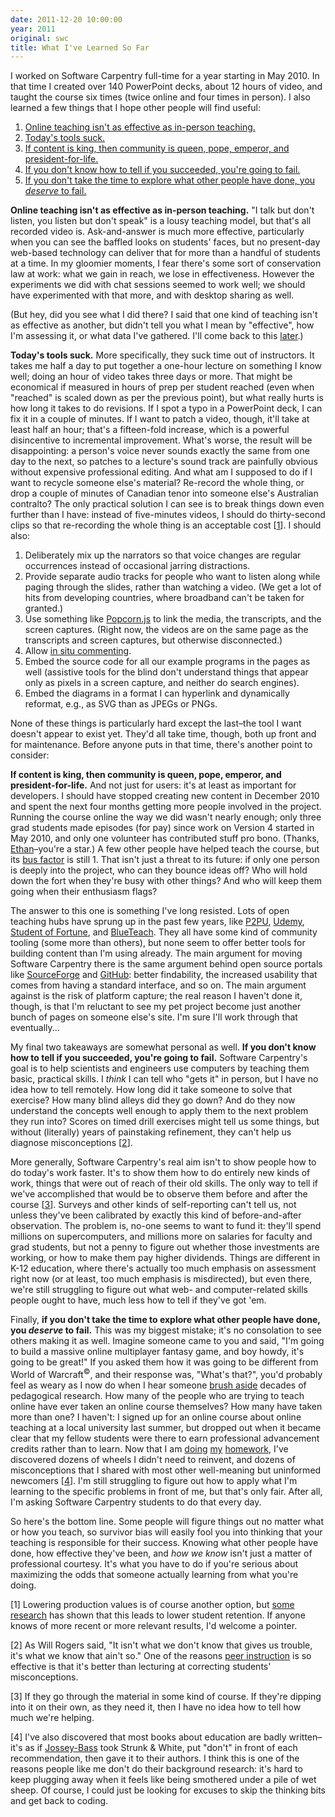 ```yaml
---
date: 2011-12-20 10:00:00
year: 2011
original: swc
title: What I've Learned So Far
---
```

<p>I worked on Software Carpentry full-time for a year starting in May 2010. In that time I created over 140 PowerPoint decks, about 12 hours of video, and taught the course six times (twice online and four times in person). I also learned a few things that I hope other people will find useful:</p>
<ol>
<li><a href="#ineffective">Online teaching isn't as effective as in-person teaching.</a></li>
<li><a href="#tools">Today's tools suck.</a></li>
<li><a href="#content">If content is king, then community is queen, pope, emperor, and president-for-life.</a></li>
<li><a href="#assessment">If you don't know how to tell if you succeeded, you're going to fail.</a></li>
<li><a href="#background">If you don't take the time to explore what other people have done, you <em>deserve</em> to fail.</a></li>
</ol>
<p id="ineffective"><strong>Online teaching isn't as effective as in-person teaching.</strong> "I talk but don't listen, you listen but don't speak" is a lousy teaching model, but that's all recorded video is. Ask-and-answer is much more effective, particularly when you can see the baffled looks on students' faces, but no present-day web-based technology can deliver that for more than a handful of students at a time. In my gloomier moments, I fear there's some sort of conservation law at work: what we gain in reach, we lose in effectiveness. However the experiments we did with chat sessions seemed to work well; we should have experimented with that more, and with desktop sharing as well.</p>
<p>(But hey, did you see what I did there? I said that one kind of teaching isn't as effective as another, but didn't tell you what I mean by "effective", how I'm assessing it, or what data I've gathered. I'll come back to this <a href="#assessment">later</a>.)</p>
<p id="tools"><strong>Today's tools suck.</strong> More specifically, they suck time out of instructors. It takes me half a day to put together a one-hour lecture on something I know well; doing an hour of video takes three days or more. That might be economical if measured in hours of prep per student reached (even when "reached" is scaled down as per the previous point), but what really hurts is how long it takes to do revisions. If I spot a typo in a PowerPoint deck, I can fix it in a couple of minutes. If I want to patch a video, though, it'll take at least half an hour; that's a fifteen-fold increase, which is a powerful disincentive to incremental improvement. What's worse, the result will be disappointing: a person's voice never sounds exactly the same from one day to the next, so patches to a lecture's sound track are painfully obvious without expensive professional editing. And what am I supposed to do if I want to recycle someone else's material? Re-record the whole thing, or drop a couple of minutes of Canadian tenor into someone else's Australian contralto? The only practical solution I can see is to break things down even further than I have: instead of five-minutes videos, I should do thirty-second clips so that re-recording the whole thing is an acceptable cost [<a href="#1">1</a>]. I should also:</p>
<ol>
<li>Deliberately mix up the narrators so that voice changes are regular occurrences instead of occasional jarring distractions.</li>
<li>Provide separate audio tracks for people who want to listen along while paging through the slides, rather than watching a video. (We get a lot of hits from developing countries, where broadband can't be taken for granted.)</li>
<li>Use something like <a href="http://popcornjs.org/">Popcorn.js</a> to link the media, the transcripts, and the screen captures. (Right now, the videos are on the same page as the transcripts and screen captures, but otherwise disconnected.)</li>
<li>Allow <a href="http://twosigma.org/2011/12/18/learning-from-comments-on-youtube/">in situ commenting</a>.</li>
<li>Embed the source code for all our example programs in the pages as well (assistive tools for the blind don't understand things that appear only as pixels in a screen capture, and neither do search engines).</li>
<li>Embed the diagrams in a format I can hyperlink and dynamically reformat, e.g., as SVG than as JPEGs or PNGs.</li>
</ol>
<p>None of these things is particularly hard except the last–the tool I want doesn't appear to exist yet. They'd all take time, though, both up front and for maintenance. Before anyone puts in that time, there's another point to consider:</p>
<p id="content"><strong>If content is king, then community is queen, pope, emperor, and president-for-life.</strong> And not just for users: it's at least as important for developers. I should have stopped creating new content in December 2010 and spent the next four months getting more people involved in the project. Running the course online the way we did wasn't nearly enough; only three grad students made episodes (for pay) since work on Version 4 started in May 2010, and only one volunteer has contributed stuff pro bono. (Thanks, <a href="http://www.biology.usu.edu/htm/our-people/faculty/memberID=3111">Ethan</a>–you're a star.) A few other people have helped teach the course, but its <a href="http://en.wikipedia.org/wiki/Bus_factor">bus factor</a> is still 1. That isn't just a threat to its future: if only one person is deeply into the project, who can they bounce ideas off? Who will hold down the fort when they're busy with other things? And who will keep them going when their enthusiasm flags?</p>
<p>The answer to this one is something I've long resisted. Lots of open teaching hubs have sprung up in the past few years, like <a href="http://p2pu.org">P2PU</a>, <a href="http://www.udemy.com/">Udemy</a>, <a href="http://studentoffortune.com/">Student of Fortune</a>, and <a href="http://blueteach.com">BlueTeach</a>. They all have some kind of community tooling (some more than others), but none seem to offer better tools for building content than I'm using already. The main argument for moving Software Carpentry there is the same argument behind open source portals like <a href="http://sourceforge.net/">SourceForge</a> and <a href="http://github.com">GitHub</a>: better findability, the increased usability that comes from having a standard interface, and so on. The main argument against is the risk of platform capture; the real reason I haven't done it, though, is that I'm reluctant to see my pet project become just another bunch of pages on someone else's site. I'm sure I'll work through that eventually...</p>
<p id="assessment">My final two takeaways are somewhat personal as well. <strong>If you don't know how to tell if you succeeded, you're going to fail.</strong> Software Carpentry's goal is to help scientists and engineers use computers by teaching them basic, practical skills. I <em>think</em> I can tell who "gets it" in person, but I have no idea how to tell remotely. How long did it take someone to solve that exercise? How many blind alleys did they go down? And do they now understand the concepts well enough to apply them to the next problem they run into? Scores on timed drill exercises might tell us some things, but without (literally) years of painstaking refinement, they can't help us diagnose misconceptions [<a href="#2">2</a>].</p>
<p>More generally, Software Carpentry's real aim isn't to show people how to do today's work faster. It's to show them how to do entirely new kinds of work, things that were out of reach of their old skills. The only way to tell if we've accomplished that would be to observe them before and after the course [<a href="#3">3</a>]. Surveys and other kinds of self-reporting can't tell us, not unless they've been calibrated by exactly this kind of before-and-after observation. The problem is, no-one seems to want to fund it: they'll spend millions on supercomputers, and millions more on salaries for faculty and grad students, but not a penny to figure out whether those investments are working, or how to make them pay higher dividends. Things are different in K-12 education, where there's actually too much emphasis on assessment right now (or at least, too much emphasis is misdirected), but even there, we're still struggling to figure out what web- and computer-related skills people ought to have, much less how to tell if they've got 'em.</p>
<p id="background">Finally, <strong>if you don't take the time to explore what other people have done, you <em>deserve</em> to fail.</strong> This was my biggest mistake; it's no consolation to see others making it as well. Imagine someone came to you and said, "I'm going to build a massive online multiplayer fantasy game, and boy howdy, it's going to be great!" If you asked them how it was going to be different from World of Warcraft<sup>&copy;</sup>, and their response was, "What's that?", you'd probably feel as weary as I now do when I hear someone <a href="http://fnoschese.wordpress.com/2011/12/02/you-khant-ignore-how-students-learn/">brush aside</a> decades of pedagogical research. How many of the people who are trying to teach online have ever taken an online course themselves? How many have taken more than one? I haven't: I signed up for an online course about online teaching at a local university last summer, but dropped out when it became clear that my fellow students were there to earn professional advancement credits rather than to learn. Now that I am <a href="http://www.amazon.com/Applying-Science-Learning-Richard-Mayer/dp/0136117570/">doing</a> <a href="http://www.amazon.com/How-People-Learn-Experience-Expanded/dp/0309070368/">my</a> <a href="http://www.amazon.com/Understanding-Design-Expanded-Grant-Wiggins/dp/0131950843/">homework</a>, I've discovered dozens of wheels I didn't need to reinvent, and dozens of misconceptions that I shared with most other well-meaning but uninformed newcomers [<a href="#4">4</a>]. I'm still struggling to figure out how to apply what I'm learning to the specific problems in front of me, but that's only fair. After all, I'm asking Software Carpentry students to do that every day.</p>
<p>So here's the bottom line. Some people will figure things out no matter what or how you teach, so survivor bias will easily fool you into thinking that your teaching is responsible for their success. Knowing what other people have done, how effective they've been, and <em>how we know</em> isn't just a matter of professional courtesy. It's what you have to do if you're serious about maximizing the odds that someone actually learning from what you're doing.</p>
<p id="1">[1] Lowering production values is of course another option, but <a href="http://www.amazon.com/Mega-universities-Knowledge-Media-Flexible-Learning/dp/0749426349">some research</a> has shown that this leads to lower student retention. If anyone knows of more recent or more relevant results, I'd welcome a pointer.</p>
<p id="2">[2] As Will Rogers said, "It isn't what we don't know that gives us trouble, it's what we know that ain't so." One of the reasons <a href="http://en.wikipedia.org/wiki/Peer_instruction">peer instruction</a> is so effective is that it's better than lecturing at correcting students' misconceptions.</p>
<p id="3">[3] If they go through the material in some kind of course. If they're dipping into it on their own, as they need it, then I have no idea how to tell how much we're helping.</p>
<p id="4">[4] I've also discovered that most books about education are badly written–it's as if <a href="http://www.josseybass.com/WileyCDA/Section/id-131451.html">Jossey-Bass</a> took Strunk &amp; White, put "don't" in front of each recommendation, then gave it to their authors. I think this is one of the reasons people like me don't do their background research: it's hard to keep plugging away when it feels like being smothered under a pile of wet sheep. Of course, I could just be looking for excuses to skip the thinking bits and get back to coding.</p>
